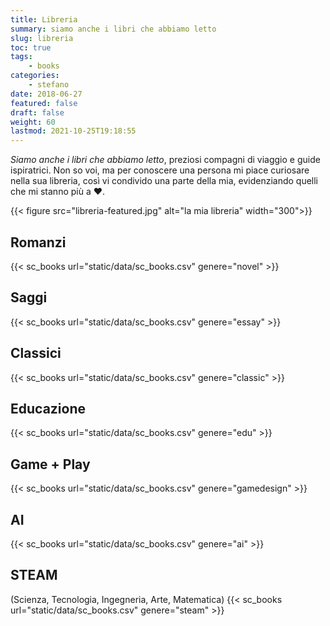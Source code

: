 ```yaml
---
title: Libreria
summary: siamo anche i libri che abbiamo letto
slug: libreria
toc: true
tags:
    - books
categories:
    - stefano
date: 2018-06-27
featured: false
draft: false
weight: 60
lastmod: 2021-10-25T19:18:55
---
```

_Siamo anche i libri che abbiamo letto_, preziosi compagni di viaggio e guide ispiratrici. Non so voi, ma per conoscere una persona mi piace curiosare nella sua libreria, così vi condivido una parte della mia, evidenziando quelli che mi stanno più a ❤️.

{{< figure src="libreria-featured.jpg" alt="la mia libreria" width="300">}}

## Romanzi
{{< sc_books url="static/data/sc_books.csv" genere="novel" >}}

## Saggi
{{< sc_books url="static/data/sc_books.csv" genere="essay" >}}

## Classici
{{< sc_books url="static/data/sc_books.csv" genere="classic" >}}

## Educazione
{{< sc_books url="static/data/sc_books.csv" genere="edu" >}}

## Game + Play
{{< sc_books url="static/data/sc_books.csv" genere="gamedesign" >}}

## AI 
{{< sc_books url="static/data/sc_books.csv" genere="ai" >}}

## STEAM
(Scienza, Tecnologia, Ingegneria, Arte, Matematica)
{{< sc_books url="static/data/sc_books.csv" genere="steam" >}}
